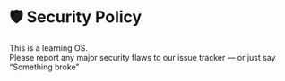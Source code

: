 # 🛡️ Security Policy

This is a learning OS.  
Please report any major security flaws to our issue tracker — or just say “Something broke”
